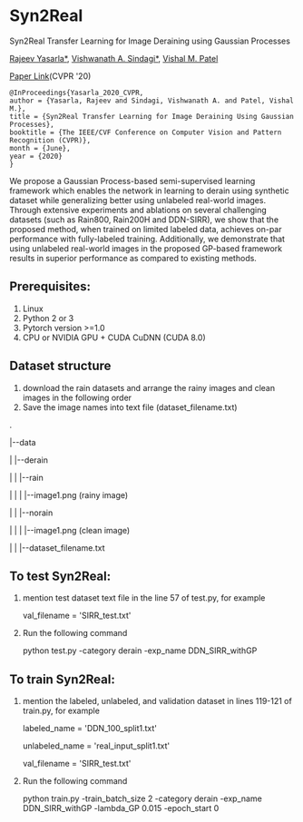 # Syn2Real
Syn2Real Transfer Learning for Image Deraining using Gaussian Processes

[Rajeev Yasarla*](https://sites.google.com/view/rajeevyasarla/home), [Vishwanath A. Sindagi*](https://www.vishwanathsindagi.com/), [Vishal M. Patel](https://engineering.jhu.edu/ece/faculty/vishal-m-patel/)

[Paper Link](http://openaccess.thecvf.com/content_CVPR_2020/papers/Yasarla_Syn2Real_Transfer_Learning_for_Image_Deraining_Using_Gaussian_Processes_CVPR_2020_paper.pdf)(CVPR '20)

    @InProceedings{Yasarla_2020_CVPR,
    author = {Yasarla, Rajeev and Sindagi, Vishwanath A. and Patel, Vishal M.},
    title = {Syn2Real Transfer Learning for Image Deraining Using Gaussian Processes},
    booktitle = {The IEEE/CVF Conference on Computer Vision and Pattern Recognition (CVPR)},
    month = {June},
    year = {2020}
    }
We propose a Gaussian Process-based semi-supervised learning framework which enables the network in learning to derain using synthetic dataset while generalizing better using  unlabeled real-world images. Through extensive experiments and ablations on several challenging datasets (such as Rain800, Rain200H and DDN-SIRR), we show that the proposed method, when trained on limited labeled data, achieves on-par performance with fully-labeled training. Additionally, we demonstrate that using unlabeled real-world images in the proposed GP-based framework results in superior performance as compared to existing methods.

## Prerequisites:
1. Linux
2. Python 2 or 3
3. Pytorch version >=1.0
4. CPU or NVIDIA GPU + CUDA CuDNN (CUDA 8.0)

## Dataset structure
1. download the rain datasets and arrange the rainy images and clean images in the following order
2. Save the image names into text file (dataset_filename.txt)

.

|--data

|  |--derain

|  |  |--rain

|  |  |  |--image1.png  (rainy image)

|  |  |--norain

|  |  |  |--image1.png  (clean image)

|  |  |--dataset_filename.txt

## To test Syn2Real:
1. mention test dataset text file in the line 57 of test.py, for example
    
    val_filename = 'SIRR_test.txt'
    
2. Run the following command
    
    python test.py -category derain -exp_name DDN_SIRR_withGP

## To train Syn2Real:
1. mention the labeled, unlabeled, and validation dataset in lines 119-121 of train.py, for example
    
    labeled_name = 'DDN_100_split1.txt'
    
    unlabeled_name = 'real_input_split1.txt'
    
    val_filename = 'SIRR_test.txt'
    
2. Run the following command
    
    python train.py  -train_batch_size 2  -category derain -exp_name DDN_SIRR_withGP  -lambda_GP 0.015 -epoch_start 0
